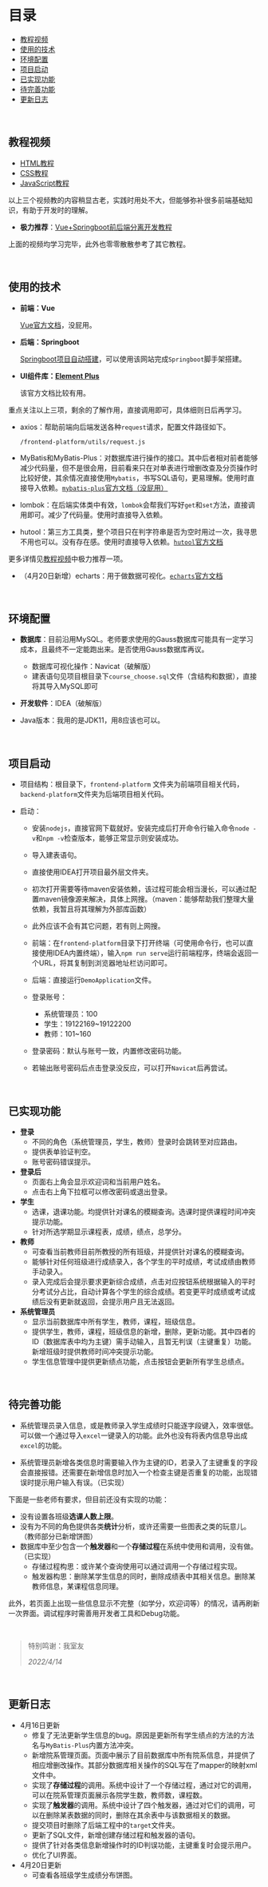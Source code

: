 # 目录

- [教程视频](#教程视频)
- [使用的技术](#使用的技术)
- [环境配置](#环境配置)
- [项目启动](#项目启动)
- [已实现功能](#已实现功能)
- [待完善功能](#待完善功能)
- [更新日志](#更新日志)

<br>

## 教程视频

- [HTML教程](https://www.bilibili.com/video/BV11t411K74Q?spm_id_from=333.337.search-card.all.click)
- [CSS教程](https://www.bilibili.com/video/BV1tt411M7Vj?spm_id_from=333.337.search-card.all.click)
- [JavaScript教程](https://www.bilibili.com/video/BV1Ft411N7R3?spm_id_from=333.337.search-card.all.click)

以上三个视频教的内容稍显古老，实践时用处不大，但能够弥补很多前端基础知识，有助于开发时的理解。

- **极力推荐**：[Vue+Springboot前后端分离开发教程](https://www.bilibili.com/video/BV14y4y1M7Nc?spm_id_from=333.337.search-card.all.click)

上面的视频均学习完毕，此外也零零散散参考了其它教程。

<br>

## 使用的技术

- **前端：Vue**

  [Vue官方文档](https://v3.cn.vuejs.org/)，没屁用。

- **后端：Springboot**

  [Springboot项目自动搭建](https://start.spring.io/)，可以使用该网站完成`Springboot`脚手架搭建。

- **UI组件库：[Element Plus](https://element-plus.gitee.io/zh-CN/)**

  该官方文档比较有用。

重点关注以上三项，剩余的了解作用，直接调用即可，具体细则日后再学习。

- axios：帮助前端向后端发送各种`request`请求，配置文件路径如下。

  `/frontend-platform/utils/request.js`

- MyBatis和MyBatis-Plus：对数据库进行操作的接口。其中后者相对前者能够减少代码量，但不是很会用，目前看来只在对单表进行增删改查及分页操作时比较好使，其余情况直接使用`Mybatis`，书写SQL语句，更易理解。使用时直接导入依赖。[`mybatis-plus`官方文档（没屁用）](https://baomidou.com/)

- lombok：在后端实体类中有效，`lombok`会帮我们写好`get`和`set`方法，直接调用即可。减少了代码量。使用时直接导入依赖。
- hutool：第三方工具类，整个项目只在判字符串是否为空时用过一次，我寻思不用也可以。没有存在感。使用时直接导入依赖。[`hutool`官方文档](https://www.hutool.cn/)

更多详情见[教程视频](#教程视频)中极力推荐一项。

- （4月20日新增）echarts：用于做数据可视化。[`echarts`官方文档](https://echarts.apache.org/zh/index.html)

<br>

## 环境配置

- **数据库**：目前沿用MySQL。老师要求使用的Gauss数据库可能具有一定学习成本，且最终不一定能跑出来。是否使用Gauss数据库再议。
  - 数据库可视化操作：Navicat（破解版）
  - 建表语句见项目根目录下`course_choose.sql`文件（含结构和数据），直接将其导入MySQL即可

- **开发软件**：IDEA（破解版）
- Java版本：我用的是JDK11，用8应该也可以。

<br>

## 项目启动

- 项目结构：根目录下，`frontend-platform` 文件夹为前端项目相关代码，`backend-platform`文件夹为后端项目相关代码。

- 启动：

  - 安装`nodejs`，直接官网下载就好。安装完成后打开命令行输入命令`node -v`和`npm -v`检查版本，能够正常显示则安装成功。

  - 导入建表语句。
  
  - 直接使用IDEA打开项目最外层文件夹。
  - 初次打开需要等待maven安装依赖，该过程可能会相当漫长，可以通过配置maven镜像源来解决，具体上网搜。（maven：能够帮助我们整理大量依赖，我暂且将其理解为外部库函数）
  - 此外应该不会有其它问题，若有则上网搜。
  - 前端：在`frontend-platform`目录下打开终端（可使用命令行，也可以直接使用IDEA内置终端），输入`npm run serve`运行前端程序，终端会返回一个URL，将其复制到浏览器地址栏访问即可。
  - 后端：直接运行`DemoApplication`文件。
  - 登录账号：
    - 系统管理员：100
    - 学生：19122169~19122200
    - 教师：101~160
  
  - 登录密码：默认与账号一致，内置修改密码功能。
  
  - 若输出账号密码后点击登录没反应，可以打开`Navicat`后再尝试。

<br>

## 已实现功能

- **登录**
  + 不同的角色（系统管理员，学生，教师）登录时会跳转至对应路由。
  + 提供表单验证判空。
  + 账号密码错误提示。
- **登录后**
  - 页面右上角会显示欢迎词和当前用户姓名。
  - 点击右上角下拉框可以修改密码或退出登录。
- **学生**
  - 选课，退课功能。均提供针对课名的模糊查询。选课时提供课程时间冲突提示功能。
  - 针对所选学期显示课程表，成绩，绩点，总学分。
- **教师**
  - 可查看当前教师目前所教授的所有班级，并提供针对课名的模糊查询。
  - 能够针对任何班级进行成绩录入，各个学生的平时成绩，考试成绩由教师手动录入。
  - 录入完成后会提示要求更新综合成绩，点击对应按钮系统根据输入的平时分考试分占比，自动计算各个学生的综合成绩。若变更平时成绩或考试成绩后没有更新就返回，会提示用户且无法返回。
- **系统管理员**
  - 显示当前数据库中所有学生，教师，课程，班级信息。
  - 提供学生，教师，课程，班级信息的新增，删除，更新功能。其中四者的ID（数据库表中均为主键）需手动输入，且暂无判误（主键重复）功能。新增班级时提供教师时间冲突提示功能。
  - 学生信息管理中提供更新绩点功能，点击按钮会更新所有学生总绩点。

<br>

## 待完善功能

- 系统管理员录入信息，或是教师录入学生成绩时只能逐字段键入，效率很低。可以做一个通过导入`excel`一键录入的功能。此外也没有将表内信息导出成`excel`的功能。

- 系统管理员新增各类信息时需要输入作为主键的ID，若录入了主键重复的字段会直接报错。还需要在新增信息时加入一个检查主键是否重复的功能，出现错误时提示用户输入有误。（已实现）

下面是一些老师有要求，但目前还没有实现的功能：

- 没有设置各班级**选课人数上限**。
- 没有为不同的角色提供各类**统计**分析，或许还需要一些图表之类的玩意儿。（教师部分已新增饼图）
- 数据库中至少包含一个**触发器**和一个**存储过程**在系统中使用和调用，没有做。（已实现）
  - 存储过程构思：或许某个查询使用可以通过调用一个存储过程实现。
  - 触发器构思：删除某学生信息的同时，删除成绩表中其相关信息。删除某教师信息，某课程信息同理。

此外，若页面上出现一些信息显示不完整（如学分，欢迎词等）的情况，请再刷新一次界面。调试程序时需善用开发者工具和Debug功能。

<br>

> 特别鸣谢：我室友
>
> *2022/4/14*

<br>

## 更新日志

- 4月16日更新
  - 修复了无法更新学生信息的bug。原因是更新所有学生绩点的方法的方法名与`MyBatis-Plus`内置方法冲突。
  - 新增院系管理页面。页面中展示了目前数据库中所有院系信息，并提供了相应增删改操作。其部分数据库相关操作的SQL写在了mapper的映射xml文件中。
  - 实现了**存储过程**的调用。系统中设计了一个存储过程，通过对它的调用，可以在院系管理页面展示各院学生数，教师数，课程数。
  - 实现了**触发器**的调用。系统中设计了四个触发器，通过对它们的调用，可以在删除某表数据的同时，删除在其余表中与该数据相关的数据。
  - 提交项目时删除了后端工程中的`target`文件夹。
  - 更新了SQL文件，新增创建存储过程和触发器的语句。
  - 提供了针对各类信息新增操作时的ID判误功能，主键重复时会提示用户。
  - 优化了UI界面。
- 4月20日更新
  - 可查看各班级学生成绩分布饼图。
